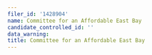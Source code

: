 ```yaml
---
filer_id: '1428904'
name: Committee for an Affordable East Bay
candidate_controlled_id: ''
data_warning: 
title: Committee for an Affordable East Bay
---
```

